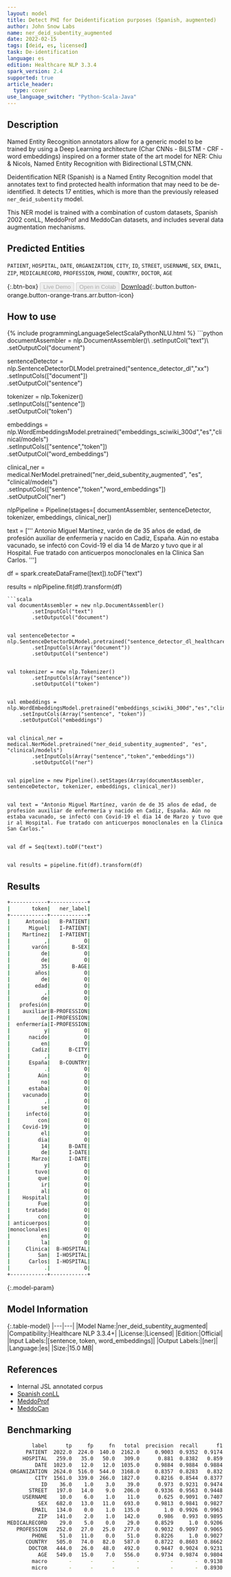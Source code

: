```yaml
---
layout: model
title: Detect PHI for Deidentification purposes (Spanish, augmented)
author: John Snow Labs
name: ner_deid_subentity_augmented
date: 2022-02-15
tags: [deid, es, licensed]
task: De-identification
language: es
edition: Healthcare NLP 3.3.4
spark_version: 2.4
supported: true
article_header:
  type: cover
use_language_switcher: "Python-Scala-Java"
---
```



## Description


Named Entity Recognition annotators allow for a generic model to be trained by using a Deep Learning architecture (Char CNNs - BiLSTM - CRF - word embeddings) inspired on a former state of the art model for NER: Chiu & Nicols, Named Entity Recognition with Bidirectional LSTM,CNN. 


Deidentification NER (Spanish) is a Named Entity Recognition model that annotates text to find protected health information that may need to be de-identified. It detects 17 entities, which is more than the previously released `ner_deid_subentity` model.


This NER model is trained with a combination of custom datasets, Spanish 2002 conLL, MeddoProf and MeddoCan datasets, and includes several data augmentation mechanisms.


## Predicted Entities


`PATIENT`, `HOSPITAL`, `DATE`, `ORGANIZATION`, `CITY`, `ID`, `STREET`, `USERNAME`, `SEX`, `EMAIL`, `ZIP`, `MEDICALRECORD`, `PROFESSION`, `PHONE`, `COUNTRY`, `DOCTOR`, `AGE`


{:.btn-box}
<button class="button button-orange" disabled>Live Demo</button>
<button class="button button-orange" disabled>Open in Colab</button>
[Download](https://s3.amazonaws.com/auxdata.johnsnowlabs.com/clinical/models/ner_deid_subentity_augmented_es_3.3.4_2.4_1644927080275.zip){:.button.button-orange.button-orange-trans.arr.button-icon}


## How to use






<div class="tabs-box" markdown="1">
{% include programmingLanguageSelectScalaPythonNLU.html %}
```python
documentAssembler = nlp.DocumentAssembler()\
        .setInputCol("text")\
        .setOutputCol("document")
        
sentenceDetector = nlp.SentenceDetectorDLModel.pretrained("sentence_detector_dl","xx")\
        .setInputCols(["document"])\
        .setOutputCol("sentence")


tokenizer = nlp.Tokenizer()\
        .setInputCols(["sentence"])\
        .setOutputCol("token")


embeddings = nlp.WordEmbeddingsModel.pretrained("embeddings_sciwiki_300d","es","clinical/models")\
	.setInputCols(["sentence","token"])\
	.setOutputCol("word_embeddings")


clinical_ner = medical.NerModel.pretrained("ner_deid_subentity_augmented", "es", "clinical/models")\
        .setInputCols(["sentence","token","word_embeddings"])\
        .setOutputCol("ner")


nlpPipeline = Pipeline(stages=[
        documentAssembler,
        sentenceDetector,
        tokenizer,
        embeddings,
        clinical_ner])


text = ['''
Antonio Miguel Martínez, varón de de 35 años de edad, de profesión auxiliar de enfermería y nacido en Cadiz, España. Aún no estaba vacunado, se infectó con Covid-19 el dia 14 de Marzo y tuvo que ir al Hospital. Fue tratado con anticuerpos monoclonales en la Clinica San Carlos.
''']


df = spark.createDataFrame([text]).toDF("text")


results = nlpPipeline.fit(df).transform(df)
```
```scala
val documentAssembler = new nlp.DocumentAssembler()
        .setInputCol("text")
        .setOutputCol("document")


val sentenceDetector = nlp.SentenceDetectorDLModel.pretrained("sentence_detector_dl_healthcare","xx")
        .setInputCols(Array("document"))
        .setOutputCol("sentence")


val tokenizer = new nlp.Tokenizer()
        .setInputCols(Array("sentence"))
        .setOutputCol("token")


val embeddings = nlp.WordEmbeddingsModel.pretrained("embeddings_sciwiki_300d","es","clinical/models")
    .setInputCols(Array("sentence", "token"))
    .setOutputCol("embeddings")


val clinical_ner = medical.NerModel.pretrained("ner_deid_subentity_augmented", "es", "clinical/models")
        .setInputCols(Array("sentence","token","embeddings"))
        .setOutputCol("ner")


val pipeline = new Pipeline().setStages(Array(documentAssembler, sentenceDetector, tokenizer, embeddings, clinical_ner))


val text = "Antonio Miguel Martínez, varón de de 35 años de edad, de profesión auxiliar de enfermería y nacido en Cadiz, España. Aún no estaba vacunado, se infectó con Covid-19 el dia 14 de Marzo y tuvo que ir al Hospital. Fue tratado con anticuerpos monoclonales en la Clinica San Carlos."


val df = Seq(text).toDF("text")


val results = pipeline.fit(df).transform(df)
```
</div>


## Results


```bash
+------------+------------+
|       token|   ner_label|
+------------+------------+
|     Antonio|   B-PATIENT|
|      Miguel|   I-PATIENT|
|    Martínez|   I-PATIENT|
|           ,|           O|
|       varón|       B-SEX|
|          de|           O|
|          de|           O|
|          35|       B-AGE|
|        años|           O|
|          de|           O|
|        edad|           O|
|           ,|           O|
|          de|           O|
|   profesión|           O|
|    auxiliar|B-PROFESSION|
|          de|I-PROFESSION|
|  enfermería|I-PROFESSION|
|           y|           O|
|      nacido|           O|
|          en|           O|
|       Cadiz|      B-CITY|
|           ,|           O|
|      España|   B-COUNTRY|
|           .|           O|
|         Aún|           O|
|          no|           O|
|      estaba|           O|
|    vacunado|           O|
|           ,|           O|
|          se|           O|
|     infectó|           O|
|         con|           O|
|    Covid-19|           O|
|          el|           O|
|         dia|           O|
|          14|      B-DATE|
|          de|      I-DATE|
|       Marzo|      I-DATE|
|           y|           O|
|        tuvo|           O|
|         que|           O|
|          ir|           O|
|          al|           O|
|    Hospital|           O|
|         Fue|           O|
|     tratado|           O|
|         con|           O|
| anticuerpos|           O|
|monoclonales|           O|
|          en|           O|
|          la|           O|
|     Clinica|  B-HOSPITAL|
|         San|  I-HOSPITAL|
|      Carlos|  I-HOSPITAL|
|           .|           O|
+------------+------------+
```


{:.model-param}
## Model Information


{:.table-model}
|---|---|
|Model Name:|ner_deid_subentity_augmented|
|Compatibility:|Healthcare NLP 3.3.4+|
|License:|Licensed|
|Edition:|Official|
|Input Labels:|[sentence, token, word_embeddings]|
|Output Labels:|[ner]|
|Language:|es|
|Size:|15.0 MB|


## References


- Internal JSL annotated corpus
- [Spanish conLL](https://www.clips.uantwerpen.be/conll2002/ner/data/)
- [MeddoProf](https://temu.bsc.es/meddoprof/data/)
- [MeddoCan](https://temu.bsc.es/meddocan/)


## Benchmarking


```bash
        label      tp     fp     fn   total  precision  recall      f1
      PATIENT  2022.0  224.0  140.0  2162.0     0.9003  0.9352  0.9174
     HOSPITAL   259.0   35.0   50.0   309.0      0.881  0.8382   0.859
         DATE  1023.0   12.0   12.0  1035.0     0.9884  0.9884  0.9884
 ORGANIZATION  2624.0  516.0  544.0  3168.0     0.8357  0.8283   0.832
         CITY  1561.0  339.0  266.0  1827.0     0.8216  0.8544  0.8377
           ID    36.0    1.0    3.0    39.0      0.973  0.9231  0.9474
       STREET   197.0   14.0    9.0   206.0     0.9336  0.9563  0.9448
     USERNAME    10.0    6.0    1.0    11.0      0.625  0.9091  0.7407
          SEX   682.0   13.0   11.0   693.0     0.9813  0.9841  0.9827
        EMAIL   134.0    0.0    1.0   135.0        1.0  0.9926  0.9963
          ZIP   141.0    2.0    1.0   142.0      0.986   0.993  0.9895
MEDICALRECORD    29.0    5.0    0.0    29.0     0.8529     1.0  0.9206
   PROFESSION   252.0   27.0   25.0   277.0     0.9032  0.9097  0.9065
        PHONE    51.0   11.0    0.0    51.0     0.8226     1.0  0.9027
      COUNTRY   505.0   74.0   82.0   587.0     0.8722  0.8603  0.8662
       DOCTOR   444.0   26.0   48.0   492.0     0.9447  0.9024  0.9231
          AGE   549.0   15.0    7.0   556.0     0.9734  0.9874  0.9804
        macro       -      -      -       -          -       -  0.9138
        micro       -      -      -       -          -       -  0.8930
```
